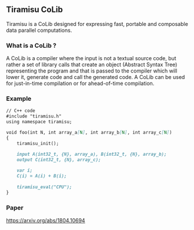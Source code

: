 ## Tiramisu CoLib
Tiramisu is a CoLib designed for expressing fast, portable and composable data parallel computations.

### What is a CoLib ?
A CoLib is a compiler where the input is not a textual source code, but rather a set of library calls that create an object (Abstract Syntax Tree) representing the program and that is passed to the compiler which will lower it, generate code and call the generated code.  A CoLib can be used for just-in-time compilation or for ahead-of-time compilation.

### Example

```markdown
// C++ code
#include "tiramisu.h"
using namespace tiramisu;

void foo(int N, int array_a[N], int array_b[N], int array_c[N])
{
    tiramisu_init();

    input A(int32_t, {N}, array_a), B(int32_t, {N}, array_b);
    output C(int32_t, {N}, array_c);
    
    var i;
    C(i) = A(i) + B(i);
    
    tiramisu_eval("CPU");
}
```


### Paper

https://arxiv.org/abs/1804.10694
